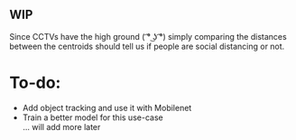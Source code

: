 ## WIP 

Since CCTVs have the high ground ( ͡° ͜ʖ ͡°) simply comparing the distances between the centroids should tell us if people are social distancing or not. 

# To-do:  
* Add object tracking and use it with Mobilenet  
* Train a better model for this use-case  
... will add more later